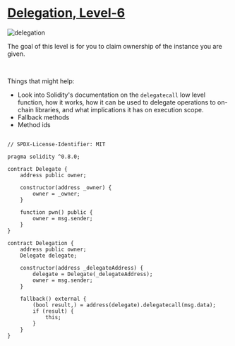 # [Delegation, Level-6](https://ethernaut.openzeppelin.com/level/0x73379d8B82Fda494ee59555f333DF7D44483fD58)

![delegation](https://ethernaut.openzeppelin.com/imgs/BigLevel6.svg)

The goal of this level is for you to claim ownership of the instance you are given.

<br>

Things that might help:
- Look into Solidity's documentation on the `delegatecall` low level function, how it works,
  how it can be used to delegate operations to on-chain libraries, and what implications it has on execution scope.
- Fallback methods
- Method ids

##

```solidity
// SPDX-License-Identifier: MIT

pragma solidity ^0.8.0;

contract Delegate {
    address public owner;

    constructor(address _owner) {
        owner = _owner;
    }

    function pwn() public {
        owner = msg.sender;
    }
}

contract Delegation {
    address public owner;
    Delegate delegate;

    constructor(address _delegateAddress) {
        delegate = Delegate(_delegateAddress);
        owner = msg.sender;
    }

    fallback() external {
        (bool result,) = address(delegate).delegatecall(msg.data);
        if (result) {
            this;
        }
    }
}
```
